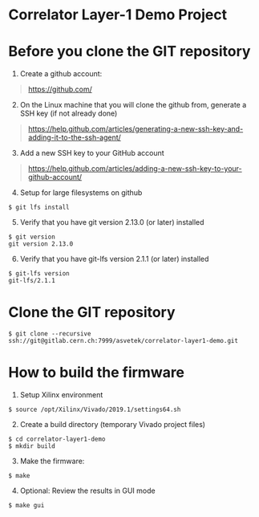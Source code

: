 # Correlator Layer-1 Demo Project

# Before you clone the GIT repository

1) Create a github account:
> https://github.com/

2) On the Linux machine that you will clone the github from, generate a SSH key (if not already done)
> https://help.github.com/articles/generating-a-new-ssh-key-and-adding-it-to-the-ssh-agent/

3) Add a new SSH key to your GitHub account
> https://help.github.com/articles/adding-a-new-ssh-key-to-your-github-account/

4) Setup for large filesystems on github

```
$ git lfs install
```

5) Verify that you have git version 2.13.0 (or later) installed 

```
$ git version
git version 2.13.0
```

6) Verify that you have git-lfs version 2.1.1 (or later) installed 

```
$ git-lfs version
git-lfs/2.1.1
```

# Clone the GIT repository

```
$ git clone --recursive ssh://git@gitlab.cern.ch:7999/asvetek/correlator-layer1-demo.git 
```

# How to build the firmware 

1) Setup Xilinx environment

>  
```
$ source /opt/Xilinx/Vivado/2019.1/settings64.sh
```

2) Create a build directory (temporary Vivado project files)

```
$ cd correlator-layer1-demo
$ mkdir build
```
3) Make the firmware:

```
$ make
```

4) Optional: Review the results in GUI mode
```
$ make gui
```


